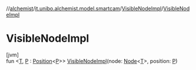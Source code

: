 //[alchemist](../../../index.md)/[it.unibo.alchemist.model.smartcam](../index.md)/[VisibleNodeImpl](index.md)/[VisibleNodeImpl](-visible-node-impl.md)

# VisibleNodeImpl

[jvm]\
fun <[T](index.md), [P](index.md) : [Position](../../it.unibo.alchemist.model.interfaces/-position/index.md)<[P](index.md)>> [VisibleNodeImpl](-visible-node-impl.md)(node: [Node](../../it.unibo.alchemist.model.interfaces/-node/index.md)<[T](index.md)>, position: [P](index.md))
